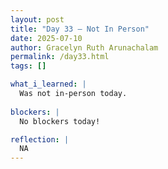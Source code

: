 ```yaml
---
layout: post
title: "Day 33 – Not In Person"
date: 2025-07-10
author: Gracelyn Ruth Arunachalam
permalink: /day33.html
tags: []

what_i_learned: |
  Was not in-person today.
  
blockers: |
  No blockers today!

reflection: |
  NA
---
```

